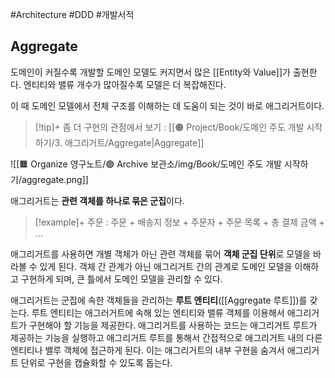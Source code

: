 #Architecture #DDD #개발서적 


## Aggregate
도메인이 커질수록 개발할 도메인 모델도 커지면서 많은 [[Entity와 Value]]가 출현한다. 엔티티와 밸류 개수가 많아질수록 모델은 더 복잡해진다.

이 때 도메인 모델에서 전체 구조를 이해하는 데 도움이 되는 것이 바로 애그리거트이다.

> [!tip]+ 
> 좀 더 구현의 관점에서 보기 : [[🟠 Project/Book/도메인 주도 개발 시작하기/3. 애그리거트/Aggregate|Aggregate]]

![[🟧 Organize 영구노트/🟣 Archive 보관소/img/Book/도메인 주도 개발 시작하기/aggregate.png]]

애그리거트는 **관련 객체를 하나로 묶은 군집**이다.

> [!example]+ 
> 주문 : 주문 + 배송지 정보 + 주문자 + 주문 목록 + 총 결제 금액 + ...


애그리거트를 사용하면 개별 객체가 아닌 관련 객체를 묶어 **객체 군집 단위**로 모델을 바라볼 수 있게 된다. 객체 간 관계가 아닌 애그리거트 간의 관계로 도메인 모델을 이해하고 구현하게 되며, 큰 틀에서 도메인 모델을 관리할 수 있다.

애그리거트는 군집에 속한 객체들을 관리하는 **루트 엔티티**([[Aggregate 루트]])를 갖는다. 루트 엔티티는 애그러거트에 속해 있는 엔티티와 밸류 객체를 이용해서 애그리거트가 구현해야 할 기능을 제공한다. 애그리거트를 사용하는 코드는 애그리거트 루트가 제공하는 기능을 실행하고 애그리거트 루트를 통해서 간접적으로 애그리거트 내의 다른 엔티티나 밸루 객체에 접근하게 된다. 이는 애그리거트의 내부 구현을 숨겨서 애그리거트 단위로 구현을 캡슐화할 수 있도록 돕는다.


